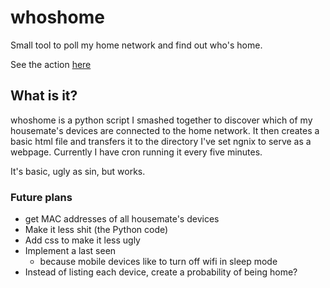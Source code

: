# whoshome
Small tool to poll my home network and find out who's home.

See the action <a href="http://rhysdeimel.ddns.net" target="_blank">here</a>




## What is it?
whoshome is a python script I smashed together to discover which of my housemate's devices are connected to the home network.
It then creates a basic html file and transfers it to the directory I've set ngnix to serve as a webpage.
Currently I have cron running it every five minutes.

It's basic, ugly as sin, but works.

### Future plans
- get MAC addresses of all housemate's devices
- Make it less shit (the Python code)
- Add css to make it less ugly
- Implement a last seen
  - because mobile devices like to turn off wifi in sleep mode
- Instead of listing each device, create a probability of being home?
